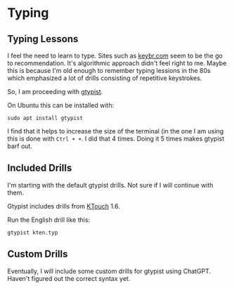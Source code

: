 # Typing

## Typing Lessons

I feel the need to learn to type. Sites such as [keybr.com](https://www.keybr.com/) seem to be the go to recommendation. It's algorithmic approach didn't feel right to me. Maybe this is because I'm old enough to remember typing lessions in the 80s which emphasized a lot of drills consisting of repetitive keystrokes.

So, I am proceeding with [gtypist](https://www.gnu.org/savannah-checkouts/gnu/gtypist/gtypist.html).

On Ubuntu this can be installed with:

```
sudo apt install gtypist
```
I find that it helps to increase the size of the terminal (in the one I am using this is done with `Ctrl + +`. I did that 4 times. Doing it 5 times makes gtypist barf out.

## Included Drills

I'm starting with the default gtypist drills. Not sure if I will continue with them.

Gtypist includes drills from [KTouch](https://apps.kde.org/ktouch/) 1.6.

Run the English drill like this:

```
gtypist kten.typ
```

## Custom Drills

Eventually, I will include some custom drills for gtypist using ChatGPT. Haven't figured out the correct syntax yet.
